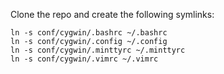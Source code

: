 Clone the repo and create the following symlinks:

```shell
ln -s conf/cygwin/.bashrc ~/.bashrc
ln -s conf/cygwin/.config ~/.config
ln -s conf/cygwin/.minttyrc ~/.minttyrc
ln -s conf/cygwin/.vimrc ~/.vimrc
```
